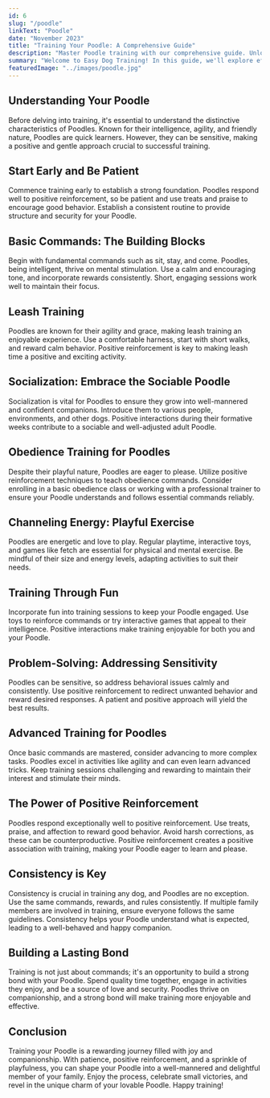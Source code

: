 ```yaml
---
id: 6
slug: "/poodle"
linkText: "Poodle"
date: "November 2023"
title: "Training Your Poodle: A Comprehensive Guide"
description: "Master Poodle training with our comprehensive guide. Unlock effective techniques for a well-behaved companion. 🐩 Positive reinforcement for success!"
summary: "Welcome to Easy Dog Training! In this guide, we'll explore effective and positive training techniques tailored to the unique traits of Poodles. Whether you're a first-time Poodle owner or looking to enhance your training skills, this comprehensive guide will help you create a positive training experience for you and your Poodle companion."
featuredImage: "../images/poodle.jpg"
---
```


## Understanding Your Poodle

Before delving into training, it's essential to understand the distinctive characteristics of Poodles. Known for their intelligence, agility, and friendly nature, Poodles are quick learners. However, they can be sensitive, making a positive and gentle approach crucial to successful training.

## Start Early and Be Patient

Commence training early to establish a strong foundation. Poodles respond well to positive reinforcement, so be patient and use treats and praise to encourage good behavior. Establish a consistent routine to provide structure and security for your Poodle.

## Basic Commands: The Building Blocks

Begin with fundamental commands such as sit, stay, and come. Poodles, being intelligent, thrive on mental stimulation. Use a calm and encouraging tone, and incorporate rewards consistently. Short, engaging sessions work well to maintain their focus.

## Leash Training

Poodles are known for their agility and grace, making leash training an enjoyable experience. Use a comfortable harness, start with short walks, and reward calm behavior. Positive reinforcement is key to making leash time a positive and exciting activity.

## Socialization: Embrace the Sociable Poodle

Socialization is vital for Poodles to ensure they grow into well-mannered and confident companions. Introduce them to various people, environments, and other dogs. Positive interactions during their formative weeks contribute to a sociable and well-adjusted adult Poodle.

## Obedience Training for Poodles

Despite their playful nature, Poodles are eager to please. Utilize positive reinforcement techniques to teach obedience commands. Consider enrolling in a basic obedience class or working with a professional trainer to ensure your Poodle understands and follows essential commands reliably.

## Channeling Energy: Playful Exercise

Poodles are energetic and love to play. Regular playtime, interactive toys, and games like fetch are essential for physical and mental exercise. Be mindful of their size and energy levels, adapting activities to suit their needs.

## Training Through Fun

Incorporate fun into training sessions to keep your Poodle engaged. Use toys to reinforce commands or try interactive games that appeal to their intelligence. Positive interactions make training enjoyable for both you and your Poodle.

## Problem-Solving: Addressing Sensitivity

Poodles can be sensitive, so address behavioral issues calmly and consistently. Use positive reinforcement to redirect unwanted behavior and reward desired responses. A patient and positive approach will yield the best results.

## Advanced Training for Poodles

Once basic commands are mastered, consider advancing to more complex tasks. Poodles excel in activities like agility and can even learn advanced tricks. Keep training sessions challenging and rewarding to maintain their interest and stimulate their minds.

## The Power of Positive Reinforcement

Poodles respond exceptionally well to positive reinforcement. Use treats, praise, and affection to reward good behavior. Avoid harsh corrections, as these can be counterproductive. Positive reinforcement creates a positive association with training, making your Poodle eager to learn and please.

## Consistency is Key

Consistency is crucial in training any dog, and Poodles are no exception. Use the same commands, rewards, and rules consistently. If multiple family members are involved in training, ensure everyone follows the same guidelines. Consistency helps your Poodle understand what is expected, leading to a well-behaved and happy companion.

## Building a Lasting Bond

Training is not just about commands; it's an opportunity to build a strong bond with your Poodle. Spend quality time together, engage in activities they enjoy, and be a source of love and security. Poodles thrive on companionship, and a strong bond will make training more enjoyable and effective.

## Conclusion

Training your Poodle is a rewarding journey filled with joy and companionship. With patience, positive reinforcement, and a sprinkle of playfulness, you can shape your Poodle into a well-mannered and delightful member of your family. Enjoy the process, celebrate small victories, and revel in the unique charm of your lovable Poodle. Happy training!
